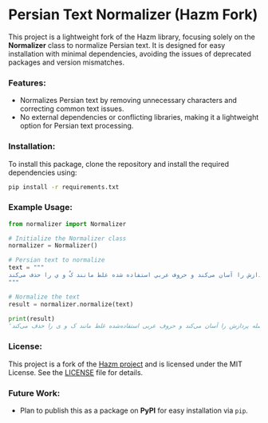    

# Persian Text Normalizer (Hazm Fork)

This project is a lightweight fork of the Hazm library, focusing solely on the **Normalizer** class to normalize Persian text. It is designed for easy installation with minimal dependencies, avoiding the issues of deprecated packages and version mismatches.

### Features:

* Normalizes Persian text by removing unnecessary characters and correcting common text issues.
* No external dependencies or conflicting libraries, making it a lightweight option for Persian text processing.

### Installation:

To install this package, clone the repository and install the required dependencies using:

```bash
pip install -r requirements.txt
```

### Example Usage:

```python
from normalizer import Normalizer

# Initialize the Normalizer class
normalizer = Normalizer()

# Persian text to normalize
text = """
اصلاح نويسه‌ها و استفاده از نیم‌فاصله پردازش را آسان می‌کند و حروف عربي استفاده شده غلط مانند کُ و ي را حذف می‌کند.
"""

# Normalize the text
result = normalizer.normalize(text)

print(result)
'اصلاح نویسه‌ها و استفاده از نیم‌فاصله پردازش را آسان می‌کند و حروف عربی استفاده‌شده غلط مانند ک و‌ ی را حذف می‌کند. '

```

### License:

This project is a fork of the [Hazm project](https://github.com/roshan-research/hazm) and is licensed under the MIT License. See the [LICENSE](./LICENSE) file for details.

### Future Work:

* Plan to publish this as a package on **PyPI** for easy installation via `pip`.
